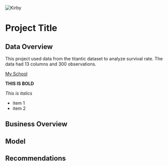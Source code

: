 ![Kirby](https://gaymingmag.com/wp-content/uploads/2023/03/kirbyyy.png)





# Project Title
## Data Overview
This project used data from the titantic dataset to analyze survival rate. The data had 13 columns and 300 observations.

[My School](flatironschool.com)

**THIS IS BOLD**

*This is italics*

- item 1
- item 2

## Business Overview
## Model
## Recommendations

